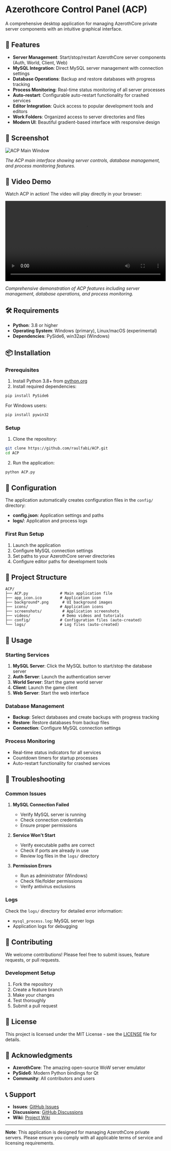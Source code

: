 # Azerothcore Control Panel (ACP)

A comprehensive desktop application for managing AzerothCore private server components with an intuitive graphical interface.

## 🚀 Features

- **Server Management**: Start/stop/restart AzerothCore server components (Auth, World, Client, Web)
- **MySQL Integration**: Direct MySQL server management with connection settings
- **Database Operations**: Backup and restore databases with progress tracking
- **Process Monitoring**: Real-time status monitoring of all server processes
- **Auto-restart**: Configurable auto-restart functionality for crashed services
- **Editor Integration**: Quick access to popular development tools and editors
- **Work Folders**: Organized access to server directories and files
- **Modern UI**: Beautiful gradient-based interface with responsive design

## 📸 Screenshot

![ACP Main Window](https://github.com/raulfabi/ACP/raw/main/screenshots/acp-main-window.png)

*The ACP main interface showing server controls, database management, and process monitoring features.*

## 🎥 Video Demo

Watch ACP in action! The video will play directly in your browser:

<video src="https://github.com/raulfabi/ACP/assets/raw/main/videos/acp-demo.mp4" controls width="100%"></video>

*Comprehensive demonstration of ACP features including server management, database operations, and process monitoring.*

## 🛠️ Requirements

- **Python**: 3.8 or higher
- **Operating System**: Windows (primary), Linux/macOS (experimental)
- **Dependencies**: PySide6, win32api (Windows)

## 📦 Installation

### Prerequisites

1. Install Python 3.8+ from [python.org](https://python.org)
2. Install required dependencies:

```bash
pip install PySide6
```

For Windows users:
```bash
pip install pywin32
```

### Setup

1. Clone the repository:
```bash
git clone https://github.com/raulfabi/ACP.git
cd ACP
```

2. Run the application:
```bash
python ACP.py
```

## 🔧 Configuration

The application automatically creates configuration files in the `config/` directory:

- **config.json**: Application settings and paths
- **logs/**: Application and process logs

### First Run Setup

1. Launch the application
2. Configure MySQL connection settings
3. Set paths to your AzerothCore server directories
4. Configure editor paths for development tools

## 📁 Project Structure

```
ACP/
├── ACP.py              # Main application file
├── app_icon.ico        # Application icon
├── background*.png      # UI background images
├── icons/              # Application icons
├── screenshots/         # Application screenshots
├── videos/              # Demo videos and tutorials
├── config/             # Configuration files (auto-created)
└── logs/               # Log files (auto-created)
```

## 🎯 Usage

### Starting Services

1. **MySQL Server**: Click the MySQL button to start/stop the database server
2. **Auth Server**: Launch the authentication server
3. **World Server**: Start the game world server
4. **Client**: Launch the game client
5. **Web Server**: Start the web interface

### Database Management

- **Backup**: Select databases and create backups with progress tracking
- **Restore**: Restore databases from backup files
- **Connection**: Configure MySQL connection settings

### Process Monitoring

- Real-time status indicators for all services
- Countdown timers for startup processes
- Auto-restart functionality for crashed services

## 🚨 Troubleshooting

### Common Issues

1. **MySQL Connection Failed**
   - Verify MySQL server is running
   - Check connection credentials
   - Ensure proper permissions

2. **Service Won't Start**
   - Verify executable paths are correct
   - Check if ports are already in use
   - Review log files in the `logs/` directory

3. **Permission Errors**
   - Run as administrator (Windows)
   - Check file/folder permissions
   - Verify antivirus exclusions

### Logs

Check the `logs/` directory for detailed error information:
- `mysql_process.log`: MySQL server logs
- Application logs for debugging

## 🤝 Contributing

We welcome contributions! Please feel free to submit issues, feature requests, or pull requests.

### Development Setup

1. Fork the repository
2. Create a feature branch
3. Make your changes
4. Test thoroughly
5. Submit a pull request

## 📄 License

This project is licensed under the MIT License - see the [LICENSE](LICENSE) file for details.

## 🙏 Acknowledgments

- **AzerothCore**: The amazing open-source WoW server emulator
- **PySide6**: Modern Python bindings for Qt
- **Community**: All contributors and users

## 📞 Support

- **Issues**: [GitHub Issues](https://github.com/raulfabi/ACP/issues)
- **Discussions**: [GitHub Discussions](https://github.com/raulfabi/ACP/discussions)
- **Wiki**: [Project Wiki](https://github.com/raulfabi/ACP/wiki)

---

**Note**: This application is designed for managing AzerothCore private servers. Please ensure you comply with all applicable terms of service and licensing requirements.
